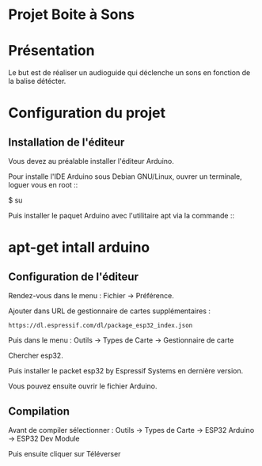 # Projet Boite à Sons

# Présentation

Le but est de réaliser un audioguide qui déclenche un sons en fonction de la balise détécter.

# Configuration du projet 

## Installation de l'éditeur

Vous devez au préalable installer l'éditeur Arduino.

Pour installe l'IDE Arduino sous Debian GNU/Linux, ouvrer un terminale, loguer vous en root ::

  $ su

Puis installer le paquet Arduino avec l'utilitaire apt via la commande ::

  # apt-get intall arduino
  
## Configuration de l'éditeur

Rendez-vous dans le menu : Fichier -> Préférence.

Ajouter dans URL de gestionnaire de cartes supplémentaires :

	https://dl.espressif.com/dl/package_esp32_index.json
	
Puis dans le menu : Outils -> Types de Carte -> Gestionnaire de carte 

Chercher esp32.

Puis installer le packet esp32 by Espressif Systems en dernière version.

Vous pouvez ensuite ouvrir le fichier Arduino.

## Compilation

Avant de compiler sélectionner : Outils -> Types de Carte -> ESP32 Arduino -> ESP32 Dev Module

Puis ensuite cliquer sur Téléverser

